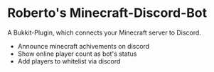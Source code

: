 # Roberto's  Minecraft-Discord-Bot
A Bukkit-Plugin, which connects your Minecraft server to Discord.
 - Announce minecraft achivements on discord
 - Show online player count as bot's status
 - Add players to whitelist via discord

